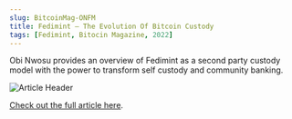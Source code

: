 ```yaml
---
slug: BitcoinMag-ONFM
title: Fedimint – The Evolution Of Bitcoin Custody
tags: [Fedimint, Bitocin Magazine, 2022]
---
```


Obi Nwosu provides an overview of Fedimint as a second party custody model with the power to transform self custody and community banking.

![Article Header](/img/bm-on-22.png)

[Check out the full article here](https://blog.blockstream.com/fedimint-update/).